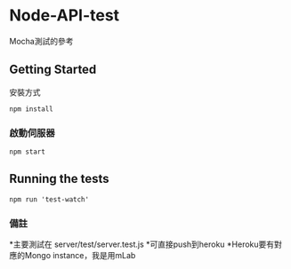 # Node-API-test

Mocha測試的參考

## Getting Started

安裝方式
```
npm install
```

### 啟動伺服器
```
npm start
```

## Running the tests
```
npm run 'test-watch'
```
### 備註
*主要測試在 server/test/server.test.js
*可直接push到heroku
*Heroku要有對應的Mongo instance，我是用mLab
